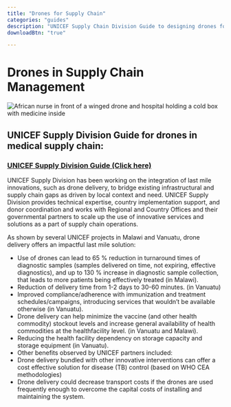 ```yaml
---
title: "Drones for Supply Chain"
categories: "guides"
description: "UNICEF Supply Chain Division Guide to designing drones for supply chain programmes."
downloadBtn: "true"

---
```


# Drones in Supply Chain Management

![African nurse in front of a winged drone and hospital holding a cold box with medicine inside](/drone-4sdgtoolkit/guides/dronesupplychain001.jpg)

## UNICEF Supply Division Guide for drones in medical supply chain:
### [UNICEF Supply Division Guide (Click here)](/drone-4sdgtoolkit/guides/UNICEFSupplyDivision_DroneDeliveryApproach.pdf)

UNICEF Supply Division has been working on the integration of last mile innovations, such as drone delivery, to bridge existing infrastructural and supply chain gaps as driven by local context and need. UNICEF Supply Division provides technical expertise, country implementation support, and donor coordination and works with Regional and Country Offices and their governmental partners to scale up the use of innovative services and solutions as a part of supply chain operations.

As shown by several UNICEF projects in Malawi and Vanuatu, drone delivery offers an impactful last mile solution:

- Use of drones can lead to 65 % reduction in turnaround times of diagnostic samples (samples delivered on time, not expiring, effective diagnostics), and up to 130 % increase in diagnostic sample collection, that leads to more patients being effectively treated (in Malawi).
- Reduction of delivery time from 1-2 days to 30-60 minutes. (in Vanuatu)
- Improved compliance/adherence with immunization and treatment schedules/campaigns, introducing services that wouldn’t be available otherwise (in Vanuatu).
- Drone delivery can help minimize the vaccine (and other health commodity) stockout levels and increase general availability of health commodities at the healthfacility level. (in Vanuatu and Malawi).
- Reducing the health facility dependency on storage capacity and storage equipment (in Vanuatu).
- Other benefits observed by UNICEF partners included:
- Drone delivery bundled with other innovative interventions can offer a cost effective solution for disease (TB) control (based on WHO CEA methodologies)
- Drone delivery could decrease transport costs if the drones are used frequently enough to overcome the capital costs of installing and maintaining the system.

